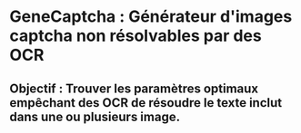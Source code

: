 # GeneCaptcha : Générateur d'images captcha non résolvables par des OCR

## Objectif : Trouver les paramètres optimaux empêchant des OCR de résoudre le texte inclut dans une ou plusieurs image.
